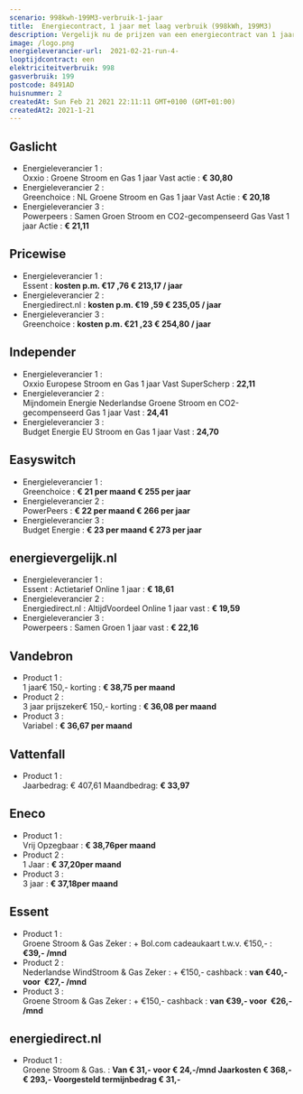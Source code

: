 ```yaml
---
scenario: 998kwh-199M3-verbruik-1-jaar  
title:  Energiecontract, 1 jaar met laag verbruik (998kWh, 199M3)
description: Vergelijk nu de prijzen van een energiecontract van 1 jaar - laagverbruik  
image: /logo.png  
energieleverancier-url:  2021-02-21-run-4-  
looptijdcontract: een  
elektriciteitverbruik: 998  
gasverbruik: 199  
postcode: 8491AD  
huisnummer: 2  
createdAt: Sun Feb 21 2021 22:11:11 GMT+0100 (GMT+01:00)  
createdAt2: 2021-1-21  
---
```


## Gaslicht    
  
- Energieleverancier 1 : <br>Oxxio : Groene Stroom en Gas 1 jaar Vast actie : **€ 30,80**   
- Energieleverancier 2 : <br>Greenchoice : NL Groene Stroom en Gas 1 jaar Vast Actie : **€ 20,18**   
- Energieleverancier 3 : <br>Powerpeers : Samen Groen Stroom en CO2-gecompenseerd Gas Vast 1 jaar Actie : **€ 21,11**  

<!-- ![alt text](/img/el/gaslicht-998kwh-199M3-verbruik-1-jaar-week7.png "Vergelijk energietarieven gaslicht") -->

## Pricewise    
    
- Energieleverancier 1 :  <br>Essent  :  **kosten p.m. €17 ,76 € 213,17 / jaar**  
- Energieleverancier 2 :  <br>Energiedirect.nl :  **kosten p.m. €19 ,59 € 235,05 / jaar**  
- Energieleverancier 3 :  <br>Greenchoice :  **kosten p.m. €21 ,23 € 254,80 / jaar** 
 
<!-- ![alt text](/img/el/pricewise-998kwh-199M3-verbruik-1-jaar-week7.png "Vergelijk energietarieven Pricewise") -->
## Independer    
  
- Energieleverancier 1 :  <br>Oxxio Europese Stroom en Gas 1 jaar Vast SuperScherp  :  **22,11**  
- Energieleverancier 2 :  <br>Mijndomein Energie Nederlandse Groene Stroom en CO2-gecompenseerd Gas 1 jaar Vast :  **24,41**  
- Energieleverancier 3 :  <br>Budget Energie EU Stroom en Gas 1 jaar Vast :  **24,70**  

 
<!-- ![alt text](/img/el/independer-998kwh-199M3-verbruik-1-jaar-week7.png "Vergelijk energietarieven Independer") -->
## Easyswitch    
 
- Energieleverancier 1 :  <br>Greenchoice  : **€ 21 per maand € 255 per jaar**   
- Energieleverancier 2 :  <br>PowerPeers : **€ 22 per maand € 266 per jaar**  
- Energieleverancier 3 :  <br>Budget Energie :  **€ 23 per maand € 273 per jaar**   
 
<!-- ![alt text](/img/el/easyswitch-998kwh-199M3-verbruik-1-jaar-week7.png "Vergelijk energietarieven Easyswitch") -->

## energievergelijk.nl    
   
- Energieleverancier 1 :  <br>Essent  : Actietarief Online 1 jaar   : **€ 18,61**  
- Energieleverancier 2 :  <br>Energiedirect.nl : AltijdVoordeel Online 1 jaar vast   : **€ 19,59**  
- Energieleverancier 3 :  <br>Powerpeers :  Samen Groen 1 jaar vast   : **€ 22,16**  
 
<!-- ![alt text](/img/el/energievergelijk-998kwh-199M3-verbruik-1-jaar-week7.png "Vergelijk energietarieven energievergelijk.nl") -->

## Vandebron    

- Product 1 :  <br>1 jaar€ 150,- korting  :  **€ 38,75 per maand**   
- Product 2 :  <br>3 jaar prijszeker€ 150,- korting :  **€ 36,08 per maand**  
- Product 3 :  <br>Variabel :  **€ 36,67 per maand**   
 
<!-- ![alt text](/img/el/vandebron-998kwh-199M3-verbruik-1-jaar-week7.png "Vergelijk energietarieven VandeBron") -->
## Vattenfall    
  
- Product 1 : <br>Jaarbedrag: € 407,61  Maandbedrag: **€ 33,97**   

<!-- ![alt text](/img/el/vattenfall-998kwh-199M3-verbruik-1-jaar-week7.png "Vergelijk energietarieven Vattenfall") -->

## Eneco    
   
- Product 1 :  <br>Vrij Opzegbaar  : **€ 38,76per maand**  
- Product 2 :  <br>1 Jaar : **€ 37,20per maand**   
- Product 3 :  <br>3 jaar :  **€ 37,18per maand**  
 
<!-- ![alt text](/img/el/eneco-998kwh-199M3-verbruik-1-jaar-week7.png "Vergelijk energietarieven Eneco") -->


## Essent    
  
- Product 1 :  <br>Groene Stroom & Gas Zeker  : + Bol.com cadeaukaart t.w.v. €150,-  : **€39,- /mnd**  
- Product 2 :  <br>Nederlandse WindStroom & Gas Zeker : + €150,- cashback  : **van €40,- voor  €27,- /mnd**  
- Product 3 :  <br>Groene Stroom & Gas Zeker :  + €150,- cashback  : **van €39,- voor  €26,- /mnd**  
 

<!-- ![alt text](/img/el/essent-998kwh-199M3-verbruik-1-jaar-week7.png "Vergelijk energietarieven Essent") -->
## energiedirect.nl    

- Product 1 :  <br>Groene Stroom & Gas.  : **Van € 31,- voor € 24,-/mnd Jaarkosten € 368,- € 293,- Voorgesteld termijnbedrag € 31,-**  
 
<!-- ![alt text](/img/el/energiedirect-998kwh-199M3-verbruik-1-jaar-week7.png "Vergelijk energietarieven energiedirect.nl") -->